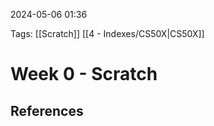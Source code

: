 2024-05-06 01:36

Tags:  [[Scratch]] [[4 - Indexes/CS50X|CS50X]]


# Week 0 - Scratch




## References

